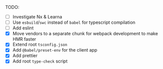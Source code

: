 TODO:

- [ ] Investigate Nx & Learna
- [ ] Use `esbuild`/`swc` instead of `babel` for typescript compilation
- [ ] Add eslint
- [x] Move vendors to a separate chunk for webpack development to make HMR faster
- [x] Extend root `tsconfig.json`
- [x] Add `@babel/preset-env` for the client app
- [x] Add prettier
- [x] Add root `type-check` script
